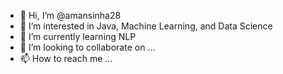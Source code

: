 - 👋 Hi, I’m @amansinha28
- 👀 I’m interested in Java, Machine Learning, and Data Science
- 🌱 I’m currently learning NLP
- 💞️ I’m looking to collaborate on ...
- 📫 How to reach me ...

<!---
amansinha28/amansinha28 is a ✨ special ✨ repository because its `README.md` (this file) appears on your GitHub profile.
You can click the Preview link to take a look at your changes.
--->
